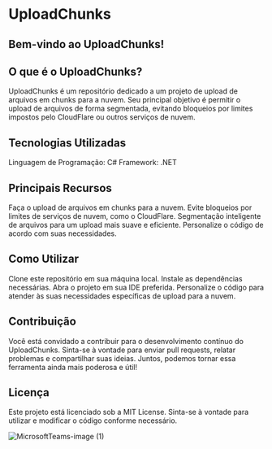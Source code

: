 # UploadChunks

## Bem-vindo ao UploadChunks!

## O que é o UploadChunks?
UploadChunks é um repositório dedicado a um projeto de upload de arquivos em chunks para a nuvem. Seu principal objetivo é permitir o upload de arquivos de forma segmentada, evitando bloqueios por limites impostos pelo CloudFlare ou outros serviços de nuvem.

## Tecnologias Utilizadas
Linguagem de Programação: C#
Framework: .NET

## Principais Recursos
Faça o upload de arquivos em chunks para a nuvem.
Evite bloqueios por limites de serviços de nuvem, como o CloudFlare.
Segmentação inteligente de arquivos para um upload mais suave e eficiente.
Personalize o código de acordo com suas necessidades.

## Como Utilizar
Clone este repositório em sua máquina local.
Instale as dependências necessárias.
Abra o projeto em sua IDE preferida.
Personalize o código para atender às suas necessidades específicas de upload para a nuvem.

## Contribuição
Você está convidado a contribuir para o desenvolvimento contínuo do UploadChunks. Sinta-se à vontade para enviar pull requests, relatar problemas e compartilhar suas ideias. Juntos, podemos tornar essa ferramenta ainda mais poderosa e útil!

## Licença
Este projeto está licenciado sob a MIT License. Sinta-se à vontade para utilizar e modificar o código conforme necessário.

![MicrosoftTeams-image (1)](https://github.com/Lelou123/UploadChunks/assets/55301440/6696b404-bb71-49ed-885b-35870739179c)


